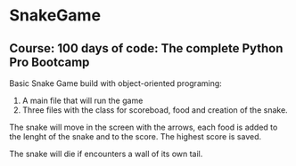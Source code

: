 # SnakeGame
## Course: 100 days of code: The complete Python Pro Bootcamp

Basic Snake Game build with object-oriented programing:

1. A main file that will run the game
2. Three files with the class for scoreboad, food and creation of the snake.

The snake will move in the screen with the arrows, each food is added to the lenght of the snake and
to the score. The highest score is saved.

The snake will die if encounters a wall of its own tail.

